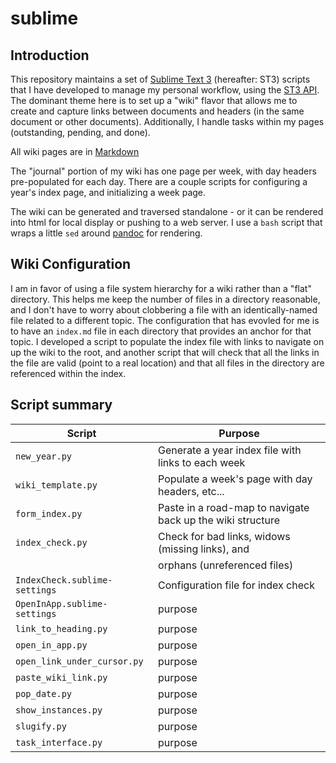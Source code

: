 # sublime

## Introduction

This repository maintains a set of [Sublime Text 3][st3] (hereafter: ST3) scripts that I have developed to manage my personal workflow, using the [ST3 API][api].  The dominant theme here is to set up a "wiki" flavor that allows me to create and capture links between documents and headers (in the same document or other documents).  Additionally, I handle tasks within my pages (outstanding, pending, and done).

All wiki pages are in [Markdown][md]

The "journal" portion of my wiki has one page per week, with day headers pre-populated for each day.  There are a couple scripts for configuring a year's index page, and initializing a week page.

The wiki can be generated and traversed standalone - or it can be rendered into html for local display or pushing to a web server.  I use a `bash` script that wraps a little `sed` around [pandoc][] for rendering.   

## Wiki Configuration

I am in favor of using a file system hierarchy for a wiki rather than a "flat" directory.  This helps me keep the number of files in a directory reasonable, and I don't have to worry about clobbering a file with an identically-named file related to a different topic.  The configuration that has evovled for me is to have an `index.md` file in each directory that provides an anchor for that topic.  I developed a script to populate the index file with links to navigate on up the wiki to the root, and another script that will check that all the links in the file are valid (point to a real location) and that all files in the directory are referenced within the index.

## Script summary

| Script                        | Purpose                                                    |
| ----------------------------- | ---------------------------------------------------------- |
| `new_year.py`                 | Generate a year index file with links to each week         |
| `wiki_template.py`            | Populate a week's page with day headers, etc...            |
| `form_index.py`               | Paste in a road-map to navigate back up the wiki structure |
| `index_check.py`              | Check for bad links, widows (missing links), and           |
|                               | orphans (unreferenced files)                               |
| `IndexCheck.sublime-settings` | Configuration file for index check                         |
| `OpenInApp.sublime-settings`  | purpose                                                    |
| `link_to_heading.py`          | purpose                                                    |
| `open_in_app.py`              | purpose                                                    |
| `open_link_under_cursor.py`   | purpose                                                    |
| `paste_wiki_link.py`          | purpose                                                    |
| `pop_date.py`                 | purpose                                                    |
| `show_instances.py`           | purpose                                                    |
| `slugify.py`                  | purpose                                                    |
| `task_interface.py`           | purpose                                                    |


[st3]: http://www.sublimetext.com/3
[api]: http://www.sublimetext.com/docs/3/api_reference.html
[md]: http://daringfireball.net/projects/markdown/syntax
[pandoc]: http://johnmacfarlane.net/pandoc/
